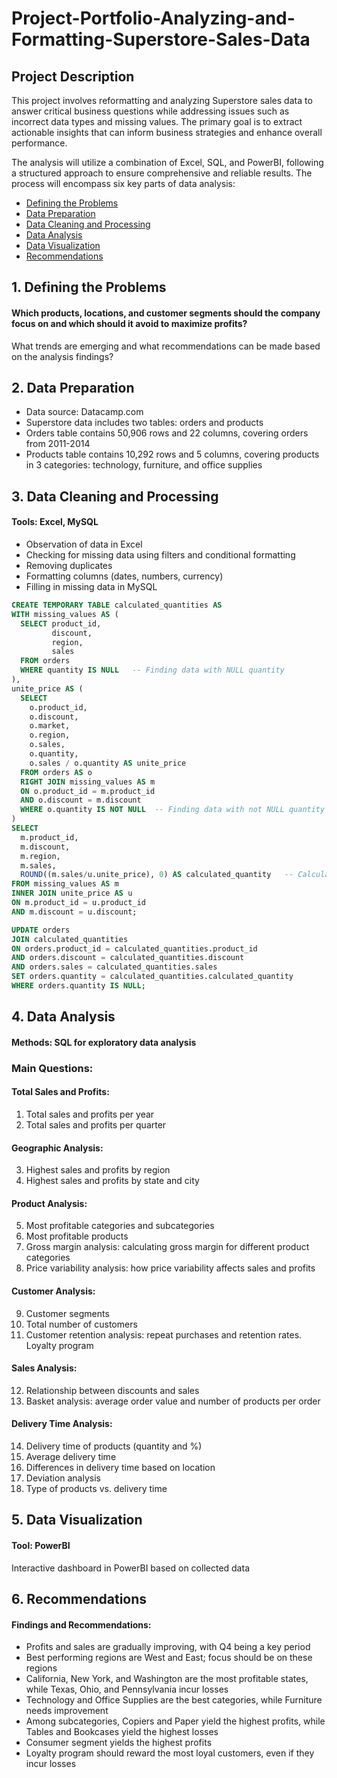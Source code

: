 # Project-Portfolio-Analyzing-and-Formatting-Superstore-Sales-Data

## Project Description
This project involves reformatting and analyzing Superstore sales data to answer critical business questions while addressing issues such as incorrect data types and missing values. The primary goal is to extract actionable insights that can inform business strategies and enhance overall performance.

The analysis will utilize a combination of Excel, SQL, and PowerBI, following a structured approach to ensure comprehensive and reliable results. The process will encompass six key parts of data analysis:

* [Defining the Problems](#1-defining-the-problems)
* [Data Preparation](#2-data-preparation)
* [Data Cleaning and Processing](#3-data-cleaning-and-processing)
* [Data Analysis](#4-data-analysis)
* [Data Visualization](#5-data-visualization)
* [Recommendations](#6-recommendations)

  
## 1. Defining the Problems
#### Which products, locations, and customer segments should the company focus on and which should it avoid to maximize profits?
What trends are emerging and what recommendations can be made based on the analysis findings?

## 2. Data Preparation
* Data source: Datacamp.com 
* Superstore data includes two tables: orders and products
* Orders table contains 50,906 rows and 22 columns, covering orders from 2011-2014
* Products table contains 10,292 rows and 5 columns, covering products in 3 categories: technology, furniture, and office supplies

## 3. Data Cleaning and Processing
#### Tools: Excel, MySQL
* Observation of data in Excel
* Checking for missing data using filters and conditional formatting
* Removing duplicates
* Formatting columns (dates, numbers, currency)
* Filling in missing data in MySQL

```sql
CREATE TEMPORARY TABLE calculated_quantities AS
WITH missing_values AS (
  SELECT product_id, 
         discount, 
         region,
         sales
  FROM orders 
  WHERE quantity IS NULL   -- Finding data with NULL quantity
),
unite_price AS (
  SELECT 
    o.product_id,
    o.discount, 
    o.market, 
    o.region, 
    o.sales, 
    o.quantity, 
    o.sales / o.quantity AS unite_price 
  FROM orders AS o
  RIGHT JOIN missing_values AS m 
  ON o.product_id = m.product_id 
  AND o.discount = m.discount 
  WHERE o.quantity IS NOT NULL  -- Finding data with not NULL quantity
)
SELECT 
  m.product_id, 
  m.discount, 
  m.region,
  m.sales, 
  ROUND((m.sales/u.unite_price), 0) AS calculated_quantity   -- Calculating quantity
FROM missing_values AS m 
INNER JOIN unite_price AS u 
ON m.product_id = u.product_id 
AND m.discount = u.discount;
```

```sql
UPDATE orders
JOIN calculated_quantities
ON orders.product_id = calculated_quantities.product_id
AND orders.discount = calculated_quantities.discount
AND orders.sales = calculated_quantities.sales
SET orders.quantity = calculated_quantities.calculated_quantity
WHERE orders.quantity IS NULL;
```

## 4. Data Analysis
#### Methods: SQL for exploratory data analysis

### Main Questions:

#### Total Sales and Profits:
1. Total sales and profits per year
2. Total sales and profits per quarter

#### Geographic Analysis:
3. Highest sales and profits by region
4. Highest sales and profits by state and city
   
#### Product Analysis:
5. Most profitable categories and subcategories
6. Most profitable products
7. Gross margin analysis: calculating gross margin for different product categories
8. Price variability analysis: how price variability affects sales and profits

#### Customer Analysis:
9. Customer segments
10. Total number of customers
11. Customer retention analysis: repeat purchases and retention rates. Loyalty program

#### Sales Analysis:
12. Relationship between discounts and sales
13. Basket analysis: average order value and number of products per order

#### Delivery Time Analysis:
14. Delivery time of products (quantity and %)
15. Average delivery time
16. Differences in delivery time based on location
17. Deviation analysis
18. Type of products vs. delivery time

## 5. Data Visualization
#### Tool: PowerBI
Interactive dashboard in PowerBI based on collected data

## 6. Recommendations

#### Findings and Recommendations:

* Profits and sales are gradually improving, with Q4 being a key period
* Best performing regions are West and East; focus should be on these regions
* California, New York, and Washington are the most profitable states, while Texas, Ohio, and Pennsylvania incur losses
* Technology and Office Supplies are the best categories, while Furniture needs improvement
* Among subcategories, Copiers and Paper yield the highest profits, while Tables and Bookcases yield the highest losses
* Consumer segment yields the highest profits
* Loyalty program should reward the most loyal customers, even if they incur losses
